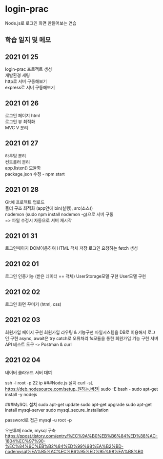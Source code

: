 # login-prac
Node.js로 로그인 화면 만들어보는 연습  

## 학습 일지 및 메모

## 2021 01 25
login-prac 프로젝트 생성  
개발환경 세팅  
http로 서버 구동해보기  
express로 서버 구동해보기   

## 2021 01 26
로그인 페이지 html  
로그인 뷰 최적화  
MVC V 분리  

## 2021 01 27
라우팅 분리  
컨트롤러 분리  
app.listen() 모듈화  
package.json 수정 - npm start  

## 2021 01 28
Git에 프로젝트 업로드  
폴더 구조 최적화 (app안에 bin(실행), src(소스))  
nodemon (sudo npm install nodemon -g)으로 서버 구동  
=> 파일 수정시 자동으로 서버 재시작  

## 2021 01 31
로그인페이지 DOM이용하여 HTML 객체 저장
로그인 요청하는 fetch 생성

## 2021 02 01
로그인 인증기능 (받은 데이터 == 객체)
UserStorage모델 구현
User모델 구현

## 2021 02 02
로그인 화면 꾸미기 (html, css)

## 2021 02 03
회원가입 페이지 구현
회원가입 라우팅 & 기능구현
파일시스템을 DB로 이용해서 로그인 구현
async, await은 try catch로 오류처리
fs모듈을 통한 회원가입 기능 구현
서버 API 테스트 도구 -> Postman & curl

## 2021 02 04
네이버 클라우드 서버 대여

ssh -l root -p 22 ip
###Node.js 설치
curl -sL https://deb.nodesource.com/setup_원하는.버전| sudo -E bash -
sudo apt-get install -y nodejs

###MySQL 설치
sudo apt-get update
sudo apt-get upgrade
sudo apt-get install mysql-server
sudo mysql_secure_installation

password로 접근
mysql -u root -p

우분투에 node, mysql 구축
https://ppost.tistory.com/entry/%EC%9A%B0%EB%B6%84%ED%88%AC-1804%EC%97%90-%EC%84%9C%EB%B2%84%ED%99%98%EA%B2%BD-nodemysql%EA%B5%AC%EC%B6%95%ED%95%98%EA%B8%B0
